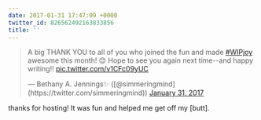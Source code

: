 ```yaml
---
date: 2017-01-31 17:47:09 +0000
twitter_id: 826562492163833856
title: ''
---
```


<blockquote class="twitter-tweet"><p lang="en" dir="ltr">A big THANK YOU to all of you who joined the fun and made <a href="https://twitter.com/hashtag/WIPjoy?src=hash&amp;ref_src=twsrc%5Etfw">#WIPjoy</a> awesome this month! 😊 Hope to see you again next time--and happy writing!! <a href="https://t.co/v1CFc09yUC">pic.twitter.com/v1CFc09yUC</a></p>&mdash; Bethany A. Jennings✨ ([@simmeringmind](https://twitter.com/simmeringmind)) <a href="https://twitter.com/simmeringmind/status/826561074568761344?ref_src=twsrc%5Etfw">January 31, 2017</a></blockquote>
<script async src="https://platform.twitter.com/widgets.js" charset="utf-8"></script>

thanks for hosting! It was fun and helped me get off my [butt].

